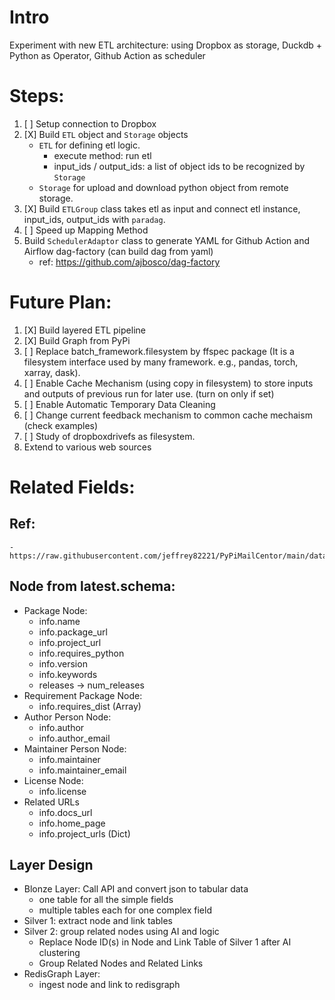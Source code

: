 # Intro
Experiment with new ETL architecture: using Dropbox as storage, Duckdb + Python as Operator, Github Action as scheduler

# Steps:

1. [ ] Setup connection to Dropbox
2. [X] Build `ETL` object and `Storage` objects
    - `ETL` for defining etl logic. 
        - execute method: run etl
        - input_ids / output_ids: a list of object ids to be recognized by `Storage`
    - `Storage` for upload and download python object from remote storage. 
3. [X] Build `ETLGroup` class takes etl as input and connect etl instance, input_ids, output_ids with `paradag`.
4. [ ] Speed up Mapping Method
5. Build `SchedulerAdaptor` class to generate YAML for Github Action
and Airflow dag-factory (can build dag from yaml)
    - ref: https://github.com/ajbosco/dag-factory
    
# Future Plan: 

1) [X] Build layered ETL pipeline
2) [X] Build Graph from PyPi
3) [ ] Replace batch_framework.filesystem by ffspec package (It is a filesystem interface used by many framework. e.g., pandas, torch, xarray, dask). 
4) [ ] Enable Cache Mechanism (using copy in filesystem) to store inputs and outputs of previous run for later use. (turn on only if set)
5) [ ] Enable Automatic Temporary Data Cleaning 
6) [ ] Change current feedback mechanism to common cache mechaism (check examples)
7) [ ] Study of dropboxdrivefs as filesystem. 
8) Extend to various web sources
# Related Fields:

## Ref:
    - https://raw.githubusercontent.com/jeffrey82221/PyPiMailCentor/main/data/latest.schema

## Node from latest.schema:

- Package Node:
    - info.name
    - info.package_url
    - info.project_url
    - info.requires_python
    - info.version
    - info.keywords
    - releases -> num_releases
- Requirement Package Node:
    - info.requires_dist (Array)
- Author Person Node:
    - info.author
    - info.author_email
- Maintainer Person Node:
    - info.maintainer
    - info.maintainer_email
- License Node:
    - info.license
- Related URLs
    - info.docs_url
    - info.home_page
    - info.project_urls (Dict)

## Layer Design

- Blonze Layer: Call API and convert json to tabular data
    - one table for all the simple fields
    - multiple tables each for one complex field
- Silver 1: extract node and link tables
- Silver 2: group related nodes using AI and logic 
    - Replace Node ID(s) in Node and Link Table of Silver 1 after AI clustering
    - Group Related Nodes and Related Links
- RedisGraph Layer:
    - ingest node and link to redisgraph

